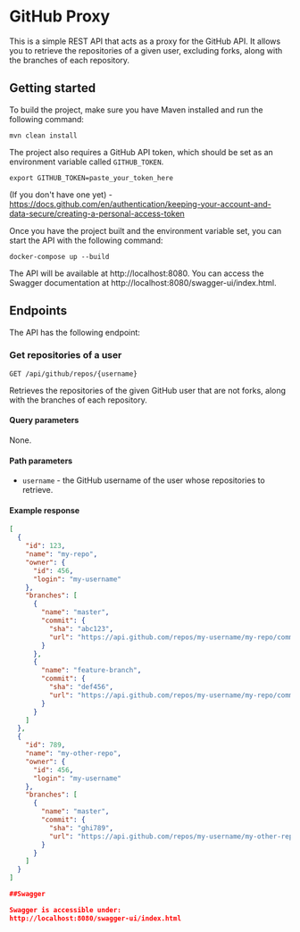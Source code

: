 # GitHub Proxy

This is a simple REST API that acts as a proxy for the GitHub API. It allows you to retrieve the repositories of a given user, excluding forks, along with the branches of each repository.

## Getting started

To build the project, make sure you have Maven installed and run the following command:

`mvn clean install`


The project also requires a GitHub API token, which should be set as an environment variable called `GITHUB_TOKEN`.

`export GITHUB_TOKEN=paste_your_token_here`

(If you don't have one yet) - https://docs.github.com/en/authentication/keeping-your-account-and-data-secure/creating-a-personal-access-token

Once you have the project built and the environment variable set, you can start the API with the following command:

`docker-compose up --build`


The API will be available at http://localhost:8080. You can access the Swagger documentation at http://localhost:8080/swagger-ui/index.html.

## Endpoints

The API has the following endpoint:

### Get repositories of a user

`GET /api/github/repos/{username}`


Retrieves the repositories of the given GitHub user that are not forks, along with the branches of each repository.

#### Query parameters

None.

#### Path parameters

* `username` - the GitHub username of the user whose repositories to retrieve.

#### Example response

```json
[
  {
    "id": 123,
    "name": "my-repo",
    "owner": {
      "id": 456,
      "login": "my-username"
    },
    "branches": [
      {
        "name": "master",
        "commit": {
          "sha": "abc123",
          "url": "https://api.github.com/repos/my-username/my-repo/commits/abc123"
        }
      },
      {
        "name": "feature-branch",
        "commit": {
          "sha": "def456",
          "url": "https://api.github.com/repos/my-username/my-repo/commits/def456"
        }
      }
    ]
  },
  {
    "id": 789,
    "name": "my-other-repo",
    "owner": {
      "id": 456,
      "login": "my-username"
    },
    "branches": [
      {
        "name": "master",
        "commit": {
          "sha": "ghi789",
          "url": "https://api.github.com/repos/my-username/my-other-repo/commits/ghi789"
        }
      }
    ]
  }
]

##Swagger

Swagger is accessible under:
http://localhost:8080/swagger-ui/index.html
